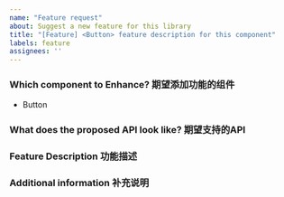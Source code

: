 ```yaml
---
name: "Feature request"
about: Suggest a new feature for this library
title: "[Feature] <Button> feature description for this component"
labels: feature
assignees: ''
---
```


### Which component to Enhance? 期望添加功能的组件

- Button

### What does the proposed API look like? 期望支持的API

### Feature Description 功能描述

### Additional information 补充说明
